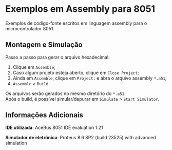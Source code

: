 # Exemplos em Assembly para 8051

Exemplos de código-fonte escritos em linguagem assembly para o microcontrolador
8051.

## Montagem e Simulação

Passo a passo para gerar o arquivo hexadecimal:
1. Clique em `Assemble`;
2. Caso algum projeto esteja aberto, clique em `Close Project`;
3. Ainda em `Assemble`, clique em `Project:` e abra o arquivo assembly `*.a51`;
4. `Assemble` > `Build`.  

Os arquivos serão gerados no mesmo diretório do `*.a51`.  
Após o build, é possível simular/depurar em `Simulate` > `Start Simulator`.

## Informações Adicionais

**IDE utilizada**: AceBus 8051 IDE evaluation 1.21

**Simulador de eletrônica**: Proteus 8.6 SP2 (build 23525) with advanced
simulation
